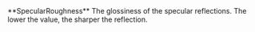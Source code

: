<tr>
<td>**SpecularRoughness**</td>
<td>The glossiness of the specular reflections. The lower the value, the sharper the reflection.</td>
</tr>